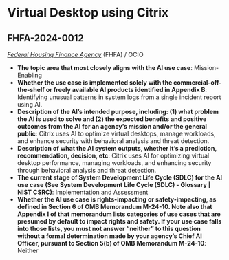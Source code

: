 # Virtual Desktop using Citrix
## FHFA-2024-0012
_[Federal Housing Finance Agency](<../3_agency/Federal Housing Finance Agency.md>)_ (FHFA) / OCIO


+ **The topic area that most closely aligns with the AI use case**: Mission-Enabling
+ **Whether the use case is implemented solely with the commercial-off-the-shelf or freely available AI products identified in Appendix B**: Identifying unusual patterns in system logs from a single incident report using AI.
+ **Description of the AI’s intended purpose, including: (1) what problem the AI is used to solve and (2) the expected benefits and positive outcomes from the AI for an agency’s mission and/or the general public**: Citrix uses AI to optimize virtual desktops, manage workloads, and enhance security with behavioral analysis and threat detection.
+ **Description of what the AI system outputs, whether it’s a prediction, recommendation, decision, etc**: Citrix uses AI for optimizing virtual desktop performance, managing workloads, and enhancing security through behavioral analysis and threat detection.
+ **The current stage of System Development Life Cycle (SDLC) for the AI use case (See System Development Life Cycle (SDLC) - Glossary | NIST CSRC)**: Implementation and Assessment
+ **Whether the AI use case is rights-impacting or safety-impacting, as defined in Section 6 of OMB Memorandum M-24-10. Note also that Appendix I of that memorandum lists categories of use cases that are presumed by default to impact rights and safety. If your use case falls into those lists, you must not answer “neither” to this question without a formal determination made by your agency’s Chief AI Officer, pursuant to Section 5(b) of OMB Memorandum M-24-10**: Neither